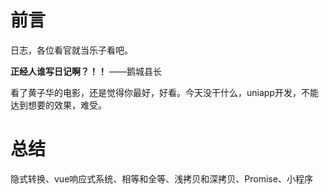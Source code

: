 # 前言

日志，各位看官就当乐子看吧。

**正经人谁写日记啊？！！**    ——鹅城县长

看了黄子华的电影，还是觉得你最好，好看。今天没干什么，uniapp开发，不能达到想要的效果，难受。

# 总结

隐式转换、vue响应式系统、相等和全等、浅拷贝和深拷贝、Promise、小程序

